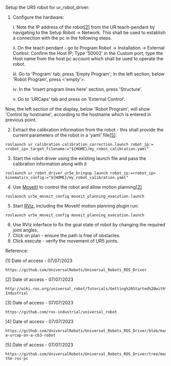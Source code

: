 Setup the UR5 robot for ur_robot_driver:

1. Configure the hardware:
   
	i. Note the IP address of the robot[[2]](http://wiki.ros.org/universal_robot/Tutorials/Getting%20Started%20with%20a%20Universal%20Robot%20and%20ROS-Industrial) from the UR teach-pendant by navigating to the Setup Robot -> Network. This shall be used to establish a connection with the pc in the following steps.

	ii. On the teach pendant - go to Program Robot -> Installation -> External Control: Confirm the Host IP; Type '50002' in the Custom port; type the Host name from the host pc account which shall be used to operate the robot.

	iii. Go to 'Program' tab; press 'Empty Program'; In the left section, below 'Robot Program', press <'empty'>.

	iv. In the 'Insert program lines here' section, press 'Structure'.

	v. Go to 'URCaps' tab and press on 'External Control'.

Now, the left section of the display, below 'Robot Program', will show 'Control by hostname', according to the hostname which is entered in previous point.

2. Extract the calibration information from the robot - this shall provide the current parameters of the robot in a 'yaml' file[[5]](https://github.com/UniversalRobots/Universal_Robots_ROS_Driver/tree/master#prepare-the-ros-pc):
```
roslaunch ur_calibration calibration_correction.launch robot_ip:=<robot_ip> target_filename:="${HOME}/my_robot_calibration.yaml"
```
3. Start the robot driver using the existing launch file and pass the calibration information along with it
```
roslaunch ur_robot_driver ur5e_bringup.launch robot_ip:=<robot_ip> kinematics_config:="${HOME}/my_robot_calibration.yaml"
```
4. Use [MoveIt!](http://wiki.ros.org/action/show/moveit?action=show&redirect=MoveIt) to control the robot and allow motion planning[[2]](http://wiki.ros.org/universal_robot/Tutorials/Getting%20Started%20with%20a%20Universal%20Robot%20and%20ROS-Industrial)
```
roslaunch ur5e_moveit_config moveit_planning_execution.launch
```
5. Start [RViz](http://wiki.ros.org/rviz), including the MoveIt! motion planning plugin run:
```
roslaunch ur5e_moveit_config moveit_planning_execution.launch
```
6. Use RViz interface to fix the goal state of robot by changing the required joint angles.
7. Click on plan - ensure the path is free of obstacles.
8. Click execute - verify the movement of UR5 joints.


Reference:

[1] Date of access - 07/07/2023
```
https://github.com/UniversalRobots/Universal_Robots_ROS_Driver
```
[2] Date of access - 07/07/2023
```
http://wiki.ros.org/universal_robot/Tutorials/Getting%20Started%20with%20a%20Universal%20Robot%20and%20ROS-Industrial
```
[3] Date of access - 07/07/2023
```
https://github.com/ros-industrial/universal_robot
```
[4] Date of access - 07/07/2023
```
https://github.com/UniversalRobots/Universal_Robots_ROS_Driver/blob/master/ur_robot_driver/doc/install_urcap_cb3.md#installing-a-urcap-on-a-cb3-robot
```
[5] Date of access - 07/07/2023
```
https://github.com/UniversalRobots/Universal_Robots_ROS_Driver/tree/master#prepare-the-ros-pc
```
